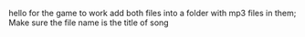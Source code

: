 hello 
for the game to work add both files into a folder with mp3 files in them; Make sure the file name is the title of song
